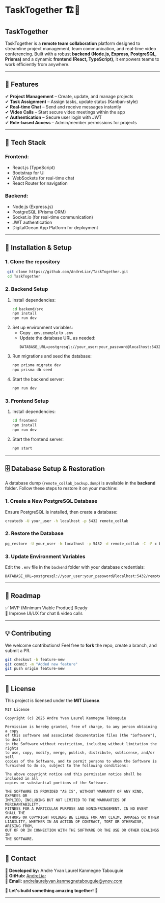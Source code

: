 # TaskTogether 🏗️🚀  

## **TaskTogether**
TaskTogether is a **remote team collaboration** platform designed to streamline project management, team communication, and real-time video conferencing. Built with a robust **backend (Node.js, Express, PostgreSQL, Prisma)** and a dynamic **frontend (React, TypeScript)**, it empowers teams to work efficiently from anywhere.

---

## 🌟 Features  
✔ **Project Management** – Create, update, and manage projects  
✔ **Task Assignment** – Assign tasks, update status (Kanban-style)  
✔ **Real-time Chat** – Send and receive messages instantly  
✔ **Video Calls** – Start secure video meetings within the app  
✔ **Authentication** – Secure user login with JWT  
✔ **Role-based Access** – Admin/member permissions for projects  

---

## 🚀 Tech Stack  

### **Frontend:**  
- React.js (TypeScript)  
- Bootstrap for UI  
- WebSockets for real-time chat  
- React Router for navigation  

### **Backend:**  
- Node.js (Express.js)  
- PostgreSQL (Prisma ORM)  
- Socket.io (for real-time communication)  
- JWT authentication  
- DigitalOcean App Platform for deployment  

---

## 🔧 Installation & Setup  

### **1. Clone the repository**
```bash
 git clone https://github.com/AndreLiar/TaskTogether.git
 cd TaskTogether
```

### **2. Backend Setup**
1. Install dependencies:
   ```bash
   cd backend/src
   npm install
   npm run dev
   ```
2. Set up environment variables: 
   - Copy `.env.example` to `.env`
   - Update the database URL as needed:
     ```
     DATABASE_URL=postgresql://your_user:your_password@localhost:5432/remote_collab
     ```
3. Run migrations and seed the database:
   ```bash
   npx prisma migrate dev
   npx prisma db seed
   ```
4. Start the backend server:
   ```bash
   npm run dev
   ```

### **3. Frontend Setup**
1. Install dependencies:
   ```bash
   cd frontend
   npm install
   npm run dev
   ```
2. Start the frontend server:
   ```bash
   npm start
   ```

---

## 🗄️ Database Setup & Restoration

A database dump (`remote_collab_backup.dump`) is available in the **backend** folder. Follow these steps to restore it on your machine:

### **1. Create a New PostgreSQL Database**
Ensure PostgreSQL is installed, then create a database:
```bash
createdb -U your_user -h localhost -p 5432 remote_collab
```

### **2. Restore the Database**
```bash
pg_restore -U your_user -h localhost -p 5432 -d remote_collab -C -F c backend/remote_collab_backup.dump
```

### **3. Update Environment Variables**
Edit the `.env` file in the `backend` folder with your database credentials:
```env
DATABASE_URL=postgresql://your_user:your_password@localhost:5432/remote_collab
```

---

## 🎯 Roadmap  
✅ MVP (Minimum Viable Product) Ready  
📌 Improve UI/UX for chat & video calls  

---

## 💡 Contributing  
We welcome contributions! Feel free to **fork** the repo, create a branch, and submit a PR.  

```bash
git checkout -b feature-new
git commit -m "Added new feature"
git push origin feature-new
```

---

## 📄 License  
This project is licensed under the **MIT License**.

```
MIT License

Copyright (c) 2025 Andre Yvan Laurel Kanmegne Tabouguie

Permission is hereby granted, free of charge, to any person obtaining a copy
of this software and associated documentation files (the "Software"), to deal
in the Software without restriction, including without limitation the rights
to use, copy, modify, merge, publish, distribute, sublicense, and/or sell
copies of the Software, and to permit persons to whom the Software is
furnished to do so, subject to the following conditions:

The above copyright notice and this permission notice shall be included in all
copies or substantial portions of the Software.

THE SOFTWARE IS PROVIDED "AS IS", WITHOUT WARRANTY OF ANY KIND, EXPRESS OR
IMPLIED, INCLUDING BUT NOT LIMITED TO THE WARRANTIES OF MERCHANTABILITY,
FITNESS FOR A PARTICULAR PURPOSE AND NONINFRINGEMENT. IN NO EVENT SHALL THE
AUTHORS OR COPYRIGHT HOLDERS BE LIABLE FOR ANY CLAIM, DAMAGES OR OTHER
LIABILITY, WHETHER IN AN ACTION OF CONTRACT, TORT OR OTHERWISE, ARISING FROM,
OUT OF OR IN CONNECTION WITH THE SOFTWARE OR THE USE OR OTHER DEALINGS IN
THE SOFTWARE.
```

---

## 📧 Contact  
💬 **Developed by:** Andre Yvan Laurel Kanmegne Tabouguie  
📌 **GitHub:** [AndreLiar](https://github.com/AndreLiar)  
📌 **Email:** andrelaurelyvan.kanmegnetabouguie@ynov.com  
  
🚀 **Let's build something amazing together!** 🚀  

---

